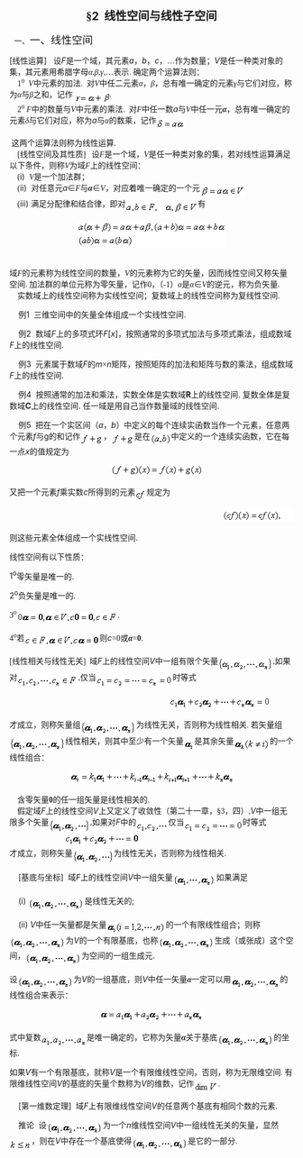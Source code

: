 <div class=Section1>
<p class=MsoNormal align=center style='text-align:center'><b><span lang=ZH-CN
style='font-size:15.0pt;font-family:宋体_GB2312'>§</span></b><b><span lang=EN-US
style='font-size:15.0pt'>2&nbsp; </span></b><b><span lang=ZH-CN
style='font-size:15.0pt;font-family:宋体_GB2312'>线性空间与线性子空间</span></b></p>
<p class=MsoNormal style='margin-left:36.0pt;text-indent:-30.0pt'><span
lang=EN-US>一、</span><span lang=ZH-CN style='font-size:14.0pt;font-family:宋体_GB2312'>一、线性空间</span></p>
<p class=MsoNormal><span lang=EN-US>[</span><span lang=ZH-CN style='font-family:
宋体_GB2312'>线性运算</span><span lang=EN-US>]&nbsp;&nbsp; </span><span lang=ZH-CN
style='font-family:宋体_GB2312'>设</span><i><span lang=EN-US>F</span></i><span
lang=ZH-CN style='font-family:宋体_GB2312'>是一个域，其元素</span><i><span lang=EN-US>a</span></i><span
lang=ZH-CN style='font-family:宋体_GB2312'>，</span><i><span lang=EN-US>b</span></i><span
lang=ZH-CN style='font-family:宋体_GB2312'>，</span><i><span lang=EN-US>c</span></i><span
lang=ZH-CN style='font-family:宋体_GB2312'>，</span><span lang=ZH-CN
style='font-family:宋体_GB2312'>…</span><span lang=ZH-CN style='font-family:宋体_GB2312'>作为数量；</span><i><span
lang=EN-US>V</span></i><span lang=ZH-CN style='font-family:宋体_GB2312'>是任一种类对象的集，其元素用希腊字母</span><i><span
lang=ZH-CN style='font-family:宋体_GB2312'>α</span></i><span lang=EN-US
style='font-family:宋体'>,</span><i><span lang=ZH-CN style='font-family:宋体_GB2312'>β</span></i><span
lang=EN-US style='font-family:宋体'>,</span><i><span lang=ZH-CN style='font-family:
宋体_GB2312'>γ</span></i><span lang=EN-US style='font-family:宋体'>,</span><span
lang=ZH-CN style='font-family:宋体_GB2312'>…表示</span><span lang=EN-US
style='font-family:宋体'>. </span><span lang=ZH-CN style='font-family:宋体_GB2312'>确定两个运算法则：</span><span
lang=EN-US style='font-family:宋体'><br>
&nbsp;&nbsp;&nbsp; 1<sup>o</sup>&nbsp; <i>V</i></span><span lang=ZH-CN
style='font-family:宋体_GB2312'>中元素的加法</span><span lang=EN-US style='font-family:
宋体'>.&nbsp; </span><span lang=ZH-CN style='font-family:宋体_GB2312'>对</span><i><span
lang=EN-US style='font-family:宋体'>V</span></i><span lang=ZH-CN
style='font-family:宋体_GB2312'>中任二元素<i>α</i>，<i>β</i>，总有唯一确定的元素<i>γ</i>与它们对应，称为<i>α</i>与<i>β</i>之和，记作</span><sub><span
lang=EN-US style='font-family:宋体'><img width=65 height=17
src="res/17e9d95da129bdd93c34fb6cc6aaaa52_5633_files/image002.gif"
u1:shapes="_x0000_i1025" align=absmiddle></span></sub><span lang=EN-US
style='font-family:宋体'>.<br>
&nbsp;&nbsp;&nbsp; 2<sup>o</sup> <i>F</i></span><span lang=ZH-CN
style='font-family:宋体_GB2312'>中的数量与</span><i><span lang=EN-US style='font-family:
宋体'>V</span></i><span lang=ZH-CN style='font-family:宋体_GB2312'>中元素的乘法</span><span
lang=EN-US style='font-family:宋体'>.&nbsp; </span><span lang=ZH-CN
style='font-family:宋体_GB2312'>对</span><i><span lang=EN-US style='font-family:
宋体'>F</span></i><span lang=ZH-CN style='font-family:宋体_GB2312'>中任一数</span><i><span
lang=EN-US>a</span></i><span lang=ZH-CN style='font-family:宋体_GB2312'>与</span><i><span
lang=EN-US style='font-family:宋体'>V</span></i><span lang=ZH-CN
style='font-family:宋体_GB2312'>中任一元<b><i>α</i></b>，总有唯一确定的元素<i>δ</i>与它们对应，称为</span><i><span
lang=EN-US>a</span></i><span lang=ZH-CN style='font-family:宋体_GB2312'>与<i>α</i>的数乘，记作</span><sub><span
lang=EN-US style='font-family:宋体'><img width=52 height=19
src="res/17e9d95da129bdd93c34fb6cc6aaaa52_5633_files/image004.gif"
u1:shapes="_x0000_i1026" align=absmiddle></span></sub></p>
<p class=MsoNormal><span lang=EN-US style='font-family:宋体'>&nbsp;</span><span
lang=ZH-CN style='font-family:宋体_GB2312'>这两个运算法则称为线性运算</span><span lang=EN-US
style='font-family:宋体'>. <br>
&nbsp;&nbsp;&nbsp; [</span><span lang=ZH-CN style='font-family:宋体_GB2312'>线性空间及其性质</span><span
lang=EN-US style='font-family:宋体'>]&nbsp;&nbsp; </span><span lang=ZH-CN
style='font-family:宋体_GB2312'>设</span><i><span lang=EN-US style='font-family:
宋体'>F</span></i><span lang=ZH-CN style='font-family:宋体_GB2312'>是一个域，</span><i><span
lang=EN-US style='font-family:宋体'>V</span></i><span lang=ZH-CN
style='font-family:宋体_GB2312'>是任一种类对象的集，若对线性运算满足以下条件，则称</span><i><span
lang=EN-US style='font-family:宋体'>V</span></i><span lang=ZH-CN
style='font-family:宋体_GB2312'>为域</span><i><span lang=EN-US style='font-family:
宋体'>F</span></i><span lang=ZH-CN style='font-family:宋体_GB2312'>上的线性空间：</span><span
lang=EN-US style='font-family:宋体'><br>
&nbsp;&nbsp;&nbsp; (</span><span lang=EN-US>i)&nbsp; </span><i><span
lang=EN-US style='font-family:宋体'>V</span></i><span lang=ZH-CN
style='font-family:宋体_GB2312'>是一个加法群；</span><span lang=EN-US style='font-family:
宋体'><br>
&nbsp;&nbsp;&nbsp; (</span><span lang=EN-US>ii)&nbsp; </span><span lang=ZH-CN
style='font-family:宋体_GB2312'>对任意元</span><i><span lang=EN-US>a</span></i><span
lang=ZH-CN style='font-family:宋体_GB2312'>∈</span><i><span lang=EN-US
style='font-family:宋体'>F</span></i><span lang=ZH-CN style='font-family:宋体_GB2312'>与</span><b><i><span
lang=ZH-CN style='font-family:宋体_GB2312'>α</span></i></b><span lang=ZH-CN
style='font-family:宋体_GB2312'>∈</span><i><span lang=EN-US style='font-family:
宋体'>V</span></i><span lang=ZH-CN style='font-family:宋体_GB2312'>，对应着唯一确定的一个元</span><sub><span
lang=EN-US style='font-family:宋体'><img width=80 height=21
src="res/17e9d95da129bdd93c34fb6cc6aaaa52_5633_files/image006.gif"
u1:shapes="_x0000_i1033" align=absmiddle></span></sub><span lang=EN-US
style='font-family:宋体'><br>
&nbsp;&nbsp;&nbsp; (</span><span lang=EN-US>iii) </span><span lang=ZH-CN
style='font-family:宋体_GB2312'>满足分配律和结合律，即对</span><sub><span lang=EN-US
style='font-family:宋体'><img width=128 height=23
src="res/17e9d95da129bdd93c34fb6cc6aaaa52_5633_files/image008.gif"
u1:shapes="_x0000_i1034" align=absmiddle></span></sub><span lang=ZH-CN
style='font-family:宋体_GB2312'>有</span><span lang=EN-US style='font-family:宋体'>&nbsp;&nbsp;&nbsp;&nbsp;&nbsp;&nbsp;&nbsp;&nbsp;&nbsp;&nbsp;&nbsp;&nbsp;&nbsp;&nbsp;
</span><span lang=EN-US>&nbsp;</span></p>
<pre style='text-align:center' align=center><span lang=EN-US><img width=263
height=45 src="res/17e9d95da129bdd93c34fb6cc6aaaa52_5633_files/image010.gif"
u1:shapes="_x0000_i1035"></span></pre>
<p class=MsoNormal><span lang=EN-US style='font-family:宋体'><br>
</span><span lang=ZH-CN style='font-family:宋体_GB2312'>域</span><i><span
lang=EN-US style='font-family:宋体'>F</span></i><span lang=ZH-CN
style='font-family:宋体_GB2312'>的元素称为线性空间的数量，</span><i><span lang=EN-US
style='font-family:宋体'>V</span></i><span lang=ZH-CN style='font-family:宋体_GB2312'>的元素称为它的矢量，因而线性空间又称矢量空间</span><span
lang=EN-US style='font-family:宋体'>. </span><span lang=ZH-CN style='font-family:
宋体_GB2312'>加法群的单位元称为零矢量，记作</span><span lang=EN-US style='font-family:宋体'>0</span><span
lang=ZH-CN style='font-family:宋体_GB2312'>，（</span><span lang=EN-US
style='font-family:宋体'>-1</span><span lang=ZH-CN style='font-family:宋体_GB2312'>）<i>α</i>是<i>α</i>∈</span><i><span
lang=EN-US style='font-family:宋体'>V</span></i><span lang=ZH-CN
style='font-family:宋体_GB2312'>的逆元，称为负矢量</span><span lang=EN-US
style='font-family:宋体'>. <br>
&nbsp;&nbsp;&nbsp; </span><span lang=ZH-CN style='font-family:宋体_GB2312'>实数域上的线性空间称为实线性空间；复数域上的线性空间称为复线性空间</span><span
lang=EN-US style='font-family:宋体'>. </span></p>
<p class=MsoNormal><span lang=EN-US>&nbsp;&nbsp;&nbsp; </span><span lang=ZH-CN
style='font-family:宋体_GB2312'>例</span><span lang=EN-US>1&nbsp; </span><span
lang=ZH-CN style='font-family:宋体_GB2312'>三维空间中的矢量全体组成一个实线性空间</span><span
lang=EN-US>. </span></p>
<p class=MsoNormal><span lang=EN-US>&nbsp;&nbsp;&nbsp; </span><span lang=ZH-CN
style='font-family:宋体_GB2312'>例</span><span lang=EN-US>2&nbsp; </span><span
lang=ZH-CN style='font-family:宋体_GB2312'>数域</span><i><span lang=EN-US>F</span></i><span
lang=ZH-CN style='font-family:宋体_GB2312'>上的多项式环</span><i><span lang=EN-US>F</span></i><span
lang=EN-US>[<i>x</i>]</span><span lang=ZH-CN style='font-family:宋体_GB2312'>，按照通常的多项式加法与多项式乘法，组成数域</span><i><span
lang=EN-US>F</span></i><span lang=ZH-CN style='font-family:宋体_GB2312'>上的线性空间</span><span
lang=EN-US>. </span></p>
<p class=MsoNormal><span lang=EN-US>&nbsp;&nbsp;&nbsp; </span><span lang=ZH-CN
style='font-family:宋体_GB2312'>例</span><span lang=EN-US>3&nbsp; </span><span
lang=ZH-CN style='font-family:宋体_GB2312'>元素属于数域</span><i><span lang=EN-US>F</span></i><span
lang=ZH-CN style='font-family:宋体_GB2312'>的</span><i><span lang=EN-US>m</span></i><span
lang=ZH-CN style='font-family:宋体_GB2312'>×</span><i><span lang=EN-US>n</span></i><span
lang=ZH-CN style='font-family:宋体_GB2312'>矩阵，按照矩阵的加法和矩阵与数的乘法，组成数域</span><i><span
lang=EN-US>F</span></i><span lang=ZH-CN style='font-family:宋体_GB2312'>上的线性空间</span><span
lang=EN-US>. </span></p>
<p class=MsoNormal><span lang=EN-US>&nbsp;&nbsp;&nbsp; </span><span lang=ZH-CN
style='font-family:宋体_GB2312'>例</span><span lang=EN-US>4&nbsp; </span><span
lang=ZH-CN style='font-family:宋体_GB2312'>按照通常的加法和乘法，实数全体是实数域</span><b><span
lang=EN-US>R</span></b><span lang=ZH-CN style='font-family:宋体_GB2312'>上的线性空间</span><span
lang=EN-US>. </span><span lang=ZH-CN style='font-family:宋体_GB2312'>复数全体是复数域</span><b><span
lang=EN-US>C</span></b><span lang=ZH-CN style='font-family:宋体_GB2312'>上的线性空间</span><span
lang=EN-US>. </span><span lang=ZH-CN style='font-family:宋体_GB2312'>任一域是用自己当作数量域的线性空间</span><span
lang=EN-US>. </span></p>
<p class=MsoNormal><span lang=EN-US>&nbsp;&nbsp;&nbsp; </span><span lang=ZH-CN
style='font-family:宋体_GB2312'>例</span><span lang=EN-US>5&nbsp; </span><span
lang=ZH-CN style='font-family:宋体_GB2312'>把在一个实区间（</span><i><span lang=EN-US>a</span></i><span
lang=ZH-CN style='font-family:宋体_GB2312'>，</span><i><span lang=EN-US>b</span></i><span
lang=ZH-CN style='font-family:宋体_GB2312'>）中定义的每个连续实函数当作一个元素，任意两个元素</span><i><span
lang=EN-US>f</span></i><span lang=ZH-CN style='font-family:宋体_GB2312'>与</span><span
lang=EN-US>g</span><span lang=ZH-CN style='font-family:宋体_GB2312'>的和记作</span><sub><span
lang=EN-US><img width=41 height=21
src="res/17e9d95da129bdd93c34fb6cc6aaaa52_5633_files/image012.gif"
u1:shapes="_x0000_i1036" align=absmiddle></span></sub><span lang=ZH-CN
style='font-family:宋体_GB2312'>，</span><sub><span lang=EN-US><img width=41
height=21 src="res/17e9d95da129bdd93c34fb6cc6aaaa52_5633_files/image014.gif"
u1:shapes="_x0000_i1037" align=absmiddle></span></sub><span lang=ZH-CN
style='font-family:宋体_GB2312'>是在</span><sub><span lang=EN-US><img width=37
height=21 src="res/17e9d95da129bdd93c34fb6cc6aaaa52_5633_files/image016.gif"
u1:shapes="_x0000_i1038" align=absmiddle></span></sub><span lang=ZH-CN
style='font-family:宋体_GB2312'>中定义的一个连续实函数，它在每一点</span><i><span lang=EN-US>x</span></i><span
lang=ZH-CN style='font-family:宋体_GB2312'>的值规定为</span></p>
<p class=MsoNormal align=center style='text-align:center'><span lang=EN-US>&nbsp;&nbsp;&nbsp;&nbsp;
<sub><img width=164 height=21
src="res/17e9d95da129bdd93c34fb6cc6aaaa52_5633_files/image018.gif"
u1:shapes="_x0000_i1039"></sub></span></p>
<p class=MsoNormal align=left style='text-align:left'><span lang=ZH-CN
style='font-family:宋体_GB2312'>又把一个元素</span><i><span lang=EN-US>f</span></i><span
lang=ZH-CN style='font-family:宋体_GB2312'>乘实数</span><i><span lang=EN-US>c</span></i><span
lang=ZH-CN style='font-family:宋体_GB2312'>所得到的元素</span><sub><span lang=EN-US><img
width=20 height=21
src="res/17e9d95da129bdd93c34fb6cc6aaaa52_5633_files/image020.gif"
u1:shapes="_x0000_i1040" align=absmiddle></span></sub><span lang=ZH-CN
style='font-family:宋体_GB2312'>规定为</span></p>
<pre align=left><span lang=EN-US>&nbsp;&nbsp;&nbsp;&nbsp;&nbsp;&nbsp;&nbsp;&nbsp;&nbsp;&nbsp;&nbsp;&nbsp;&nbsp;&nbsp;&nbsp;&nbsp;&nbsp;&nbsp;&nbsp;&nbsp;&nbsp;&nbsp;&nbsp;&nbsp;&nbsp;&nbsp;&nbsp;&nbsp; <sub>&nbsp;&nbsp;&nbsp;&nbsp;&nbsp;&nbsp;&nbsp;&nbsp;&nbsp;&nbsp;&nbsp;&nbsp;&nbsp;&nbsp;&nbsp;&nbsp;&nbsp;&nbsp;&nbsp;<img
width=197 height=23
src="res/17e9d95da129bdd93c34fb6cc6aaaa52_5633_files/image022.gif"
u1:shapes="_x0000_i1041">&nbsp;</sub></span></pre>
<p class=MsoNormal><span lang=ZH-CN style='font-family:宋体_GB2312'>则这些元素全体组成一个实线性空间</span><span
lang=EN-US>. </span></p>
<p class=MsoNormal><span lang=ZH-CN style='font-family:宋体_GB2312'>线性空间有以下性质：</span></p>
<p class=MsoNormal><span lang=EN-US>1<sup>o</sup></span><span lang=ZH-CN
style='font-family:宋体_GB2312'>零矢量是唯一的</span><span lang=EN-US>. </span></p>
<p class=MsoNormal><span lang=EN-US>2<sup>o</sup></span><span lang=ZH-CN
style='font-family:宋体_GB2312'>负矢量是唯一的</span><span lang=EN-US>.</span></p>
<p class=MsoNormal><span lang=EN-US style='font-family:宋体'>3<sup>o</sup></span><sub><span
lang=EN-US style='font-size:10.5pt;font-family:宋体'><img width=179 height=21
src="res/17e9d95da129bdd93c34fb6cc6aaaa52_5633_files/image024.gif"
u1:shapes="_x0000_i1042" align=absmiddle></span></sub><span lang=EN-US
style='font-family:宋体'>.</span></p>
<p class=MsoNormal><span lang=EN-US style='font-family:宋体'>4<sup>o</sup></span><span
lang=ZH-CN style='font-family:宋体_GB2312'>若</span><sub><span lang=EN-US
style='font-size:10.5pt;font-family:宋体'><img width=133 height=21
src="res/17e9d95da129bdd93c34fb6cc6aaaa52_5633_files/image026.gif"
u1:shapes="_x0000_i1043" align=absmiddle></span></sub><span lang=ZH-CN
style='font-family:宋体_GB2312'>则</span><i><span lang=EN-US>c</span></i><span
lang=EN-US style='font-family:宋体'>=0</span><span lang=ZH-CN style='font-family:
宋体_GB2312'>或</span><b><i><span lang=ZH-CN style='font-family:宋体_GB2312'>α</span></i></b><span
lang=EN-US style='font-family:宋体'>=<b>0</b>. </span></p>
<p class=MsoNormal><span lang=EN-US style='font-family:宋体'>[</span><span
lang=ZH-CN style='font-family:宋体_GB2312'>线性相关与线性无关</span><span lang=EN-US
style='font-family:宋体'>]&nbsp; </span><span lang=ZH-CN style='font-family:宋体_GB2312'>域</span><i><span
lang=EN-US>F</span></i><span lang=ZH-CN style='font-family:宋体_GB2312'>上的线性空间</span><i><span
lang=EN-US>V</span></i><span lang=ZH-CN style='font-family:宋体_GB2312'>中一组有限个矢量</span><sub><span
lang=EN-US style='font-family:宋体'><img width=97 height=24
src="res/17e9d95da129bdd93c34fb6cc6aaaa52_5633_files/image028.gif"
u1:shapes="_x0000_i1044" align=absmiddle></span></sub><span lang=EN-US
style='font-family:宋体'>,</span><span lang=ZH-CN style='font-family:宋体_GB2312'>如果对</span><sub><span
lang=EN-US style='font-family:宋体'><img width=108 height=24
src="res/17e9d95da129bdd93c34fb6cc6aaaa52_5633_files/image030.gif"
u1:shapes="_x0000_i1045" align=absmiddle></span></sub><span lang=EN-US
style='font-family:宋体'>,</span><span lang=ZH-CN style='font-family:宋体_GB2312'>仅当</span><sub><span
lang=EN-US style='font-family:宋体'><img width=136 height=24
src="res/17e9d95da129bdd93c34fb6cc6aaaa52_5633_files/image032.gif"
u1:shapes="_x0000_i1046" align=absmiddle></span></sub><span lang=ZH-CN
style='font-family:宋体_GB2312'>时等式</span></p>
<pre><span lang=EN-US>&nbsp;&nbsp;&nbsp;&nbsp;&nbsp;&nbsp;&nbsp;&nbsp;&nbsp;&nbsp;&nbsp;&nbsp;&nbsp;&nbsp;&nbsp;&nbsp;&nbsp;&nbsp;&nbsp;&nbsp;&nbsp;&nbsp;&nbsp;&nbsp;&nbsp;&nbsp; <sub>&nbsp;&nbsp;&nbsp;&nbsp;&nbsp;&nbsp;&nbsp;&nbsp;<img
width=179 height=24
src="res/17e9d95da129bdd93c34fb6cc6aaaa52_5633_files/image034.gif"
u1:shapes="_x0000_i1047"></sub></span></pre>
<p class=MsoNormal><span lang=ZH-CN style='font-family:宋体_GB2312'>才成立，则称矢量组</span><sub><span
lang=EN-US style='font-family:宋体'><img width=99 height=24
src="res/17e9d95da129bdd93c34fb6cc6aaaa52_5633_files/image036.gif"
u1:shapes="_x0000_i1048" align=absmiddle></span></sub><span lang=ZH-CN
style='font-family:宋体_GB2312'>为线性无关，否则称为线性相关</span><span lang=EN-US
style='font-family:宋体'>. </span><span lang=ZH-CN style='font-family:宋体_GB2312'>若矢量组</span><sub><span
lang=EN-US style='font-family:宋体'><img width=99 height=24
src="res/17e9d95da129bdd93c34fb6cc6aaaa52_5633_files/image038.gif"
u1:shapes="_x0000_i1049" align=absmiddle></span></sub><span lang=ZH-CN
style='font-family:宋体_GB2312'>线性相关，则其中至少有一个矢量</span><sub><span lang=EN-US
style='font-family:宋体'><img width=19 height=24
src="res/17e9d95da129bdd93c34fb6cc6aaaa52_5633_files/image040.gif"
u1:shapes="_x0000_i1050" align=absmiddle></span></sub><span lang=ZH-CN
style='font-family:宋体_GB2312'>是其余矢量</span><sub><span lang=EN-US
style='font-family:宋体'><img width=64 height=24
src="res/17e9d95da129bdd93c34fb6cc6aaaa52_5633_files/image042.gif"
u1:shapes="_x0000_i1051" align=absmiddle></span></sub><span lang=ZH-CN
style='font-family:宋体_GB2312'>的一个线性组合：</span></p>
<p class=MsoNormal align=center style='text-align:center'><sub><span
lang=EN-US style='font-family:宋体'><img width=291 height=24
src="res/17e9d95da129bdd93c34fb6cc6aaaa52_5633_files/image044.gif"
u1:shapes="_x0000_i1052"></span></sub></p>
<p class=MsoNormal><span lang=EN-US style='font-family:宋体'>&nbsp;&nbsp;&nbsp; </span><span
lang=ZH-CN style='font-family:宋体_GB2312'>含零矢量</span><b><span lang=EN-US
style='font-family:宋体'>0</span></b><span lang=ZH-CN style='font-family:宋体_GB2312'>的任一组矢量是线性相关的</span><span
lang=EN-US style='font-family:宋体'>. <br>
&nbsp;&nbsp;&nbsp; </span><span lang=ZH-CN style='font-family:宋体_GB2312'>假定域</span><i><span
lang=EN-US>F</span></i><span lang=ZH-CN style='font-family:宋体_GB2312'>上的线性空间</span><i><span
lang=EN-US>V</span></i><span lang=ZH-CN style='font-family:宋体_GB2312'>上又定义了收敛性（第二十一章，§</span><span
lang=EN-US style='font-family:宋体'>3</span><span lang=ZH-CN style='font-family:
宋体_GB2312'>，四）</span><span lang=EN-US style='font-family:宋体'>,</span><i><span
lang=EN-US>V</span></i><span lang=ZH-CN style='font-family:宋体_GB2312'>中一组无限多个矢量</span><sub><span
lang=EN-US style='font-family:宋体'><img width=73 height=23
src="res/17e9d95da129bdd93c34fb6cc6aaaa52_5633_files/image046.gif"
u1:shapes="_x0000_i1053" align=absmiddle></span></sub><span lang=EN-US
style='font-family:宋体'>,</span><span lang=ZH-CN style='font-family:宋体_GB2312'>如果对</span><i><span
lang=EN-US>F</span></i><span lang=ZH-CN style='font-family:宋体_GB2312'>中的</span><sub><span
lang=EN-US style='font-family:宋体'><img width=57 height=23
src="res/17e9d95da129bdd93c34fb6cc6aaaa52_5633_files/image048.gif"
u1:shapes="_x0000_i1054" align=absmiddle></span></sub><span lang=ZH-CN
style='font-family:宋体_GB2312'>仅当</span><sub><span lang=EN-US style='font-family:
宋体'><img width=104 height=23
src="res/17e9d95da129bdd93c34fb6cc6aaaa52_5633_files/image050.gif"
u1:shapes="_x0000_i1055" align=absmiddle></span></sub><span lang=ZH-CN
style='font-family:宋体_GB2312'>时等式</span><span lang=EN-US style='font-family:
宋体'><br>
&nbsp;&nbsp;&nbsp;&nbsp;&nbsp;&nbsp;&nbsp;&nbsp;&nbsp;&nbsp;&nbsp;&nbsp;&nbsp;&nbsp;&nbsp;&nbsp;&nbsp;&nbsp;&nbsp;&nbsp;&nbsp;&nbsp;&nbsp;&nbsp;&nbsp;&nbsp;&nbsp;
<sub><img width=132 height=23
src="res/17e9d95da129bdd93c34fb6cc6aaaa52_5633_files/image052.gif"
u1:shapes="_x0000_i1056"></sub><br>
</span><span lang=ZH-CN style='font-family:宋体_GB2312'>才成立，则称矢量</span><sub><span
lang=EN-US style='font-family:宋体'><img width=73 height=23
src="res/17e9d95da129bdd93c34fb6cc6aaaa52_5633_files/image054.gif"
u1:shapes="_x0000_i1057" align=absmiddle></span></sub><span lang=ZH-CN
style='font-family:宋体_GB2312'>为线性无关，否则称为线性相关</span><span lang=EN-US
style='font-family:宋体'>. </span></p>
<p class=MsoNormal><span lang=EN-US>&nbsp;&nbsp;&nbsp; [</span><span
lang=ZH-CN style='font-family:宋体_GB2312'>基底与坐标</span><span lang=EN-US>]&nbsp; </span><span
lang=ZH-CN style='font-family:宋体_GB2312'>域</span><i><span lang=EN-US>F</span></i><span
lang=ZH-CN style='font-family:宋体_GB2312'>上的线性空间</span><i><span lang=EN-US>V</span></i><span
lang=ZH-CN style='font-family:宋体_GB2312'>中一组矢量</span><sub><span lang=EN-US
style='font-size:10.5pt'><img width=77 height=24
src="res/17e9d95da129bdd93c34fb6cc6aaaa52_5633_files/image056.gif"
u1:shapes="_x0000_i1058" align=absmiddle></span></sub><span lang=ZH-CN
style='font-family:宋体_GB2312'>如果满足</span></p>
<p class=MsoNormal><span lang=EN-US>&nbsp;&nbsp;&nbsp; (i) </span><sub><span
lang=EN-US style='font-size:10.5pt'><img width=100 height=24
src="res/17e9d95da129bdd93c34fb6cc6aaaa52_5633_files/image058.gif"
u1:shapes="_x0000_i1059" align=absmiddle></span></sub><span lang=ZH-CN
style='font-family:宋体_GB2312'>是线性无关的</span><span lang=EN-US>; </span></p>
<p class=MsoNormal><span lang=EN-US>&nbsp;&nbsp;&nbsp; (ii) <i>V</i></span><span
lang=ZH-CN style='font-family:宋体_GB2312'>中任一矢量都是矢量</span><sub><span lang=EN-US
style='font-size:10.5pt'><img width=105 height=24
src="res/17e9d95da129bdd93c34fb6cc6aaaa52_5633_files/image060.gif"
u1:shapes="_x0000_i1060" align=absmiddle></span></sub><span lang=ZH-CN
style='font-family:宋体_GB2312'>的一个有限线性组合；则称</span><sub><span lang=EN-US
style='font-size:10.5pt'><img width=100 height=24
src="res/17e9d95da129bdd93c34fb6cc6aaaa52_5633_files/image061.gif"
u1:shapes="_x0000_i1061" align=absmiddle></span></sub><span lang=ZH-CN
style='font-family:宋体_GB2312'>为</span><i><span lang=EN-US>V</span></i><span
lang=ZH-CN style='font-family:宋体_GB2312'>的一个有限基底，也称</span><sub><span
lang=EN-US style='font-size:10.5pt'><img width=100 height=24
src="res/17e9d95da129bdd93c34fb6cc6aaaa52_5633_files/image062.gif"
u1:shapes="_x0000_i1062" align=absmiddle></span></sub><span lang=ZH-CN
style='font-family:宋体_GB2312'>生成（或张成）这个空间，</span><sub><span lang=EN-US
style='font-size:10.5pt'><img width=100 height=24
src="res/17e9d95da129bdd93c34fb6cc6aaaa52_5633_files/image063.gif"
u1:shapes="_x0000_i1063" align=absmiddle></span></sub><span lang=ZH-CN
style='font-family:宋体_GB2312'>为空间的一组生成元</span><span lang=EN-US>. </span></p>
<p class=MsoNormal><span lang=ZH-CN style='font-family:宋体_GB2312'>设</span><sub><span
lang=EN-US style='font-size:10.5pt'><img width=100 height=24
src="res/17e9d95da129bdd93c34fb6cc6aaaa52_5633_files/image064.gif"
u1:shapes="_x0000_i1064" align=absmiddle></span></sub><span lang=ZH-CN
style='font-family:宋体_GB2312'>为</span><i><span lang=EN-US>V</span></i><span
lang=ZH-CN style='font-family:宋体_GB2312'>的一组基底，则</span><i><span lang=EN-US>V</span></i><span
lang=ZH-CN style='font-family:宋体_GB2312'>中任一矢量</span><b><i><span lang=ZH-CN
style='font-family:宋体_GB2312'>α</span></i></b><span lang=ZH-CN
style='font-family:宋体_GB2312'>一定可以用</span><sub><span lang=EN-US
style='font-size:10.5pt'><img width=87 height=24
src="res/17e9d95da129bdd93c34fb6cc6aaaa52_5633_files/image066.gif"
u1:shapes="_x0000_i1065" align=absmiddle></span></sub><span lang=ZH-CN
style='font-family:宋体_GB2312'>的线性组合来表示：</span><span lang=ZH-CN> </span></p>
<pre style='text-align:center'><span lang=EN-US style='font-size:10.5pt'><img
width=184 height=24
src="res/17e9d95da129bdd93c34fb6cc6aaaa52_5633_files/image068.gif"
u1:shapes="_x0000_i1066"></span></pre>
<p class=MsoNormal><span lang=ZH-CN style='font-family:宋体_GB2312'>式中复数</span><sub><span
lang=EN-US style='font-size:10.5pt'><img width=81 height=24
src="res/17e9d95da129bdd93c34fb6cc6aaaa52_5633_files/image070.gif"
u1:shapes="_x0000_i1067" align=absmiddle></span></sub><span lang=ZH-CN
style='font-family:宋体_GB2312'>是唯一确定的，它称为矢量</span><b><i><span lang=ZH-CN
style='font-family:宋体_GB2312'>α</span></i></b><span lang=ZH-CN
style='font-family:宋体_GB2312'>关于基底</span><sub><span lang=EN-US
style='font-size:10.5pt'><img width=100 height=24
src="res/17e9d95da129bdd93c34fb6cc6aaaa52_5633_files/image071.gif"
u1:shapes="_x0000_i1068" align=absmiddle></span></sub><span lang=ZH-CN
style='font-family:宋体_GB2312'>的坐标</span><span lang=EN-US style='font-family:
宋体'>. </span></p>
<p class=MsoNormal><span lang=ZH-CN style='font-family:宋体_GB2312'>如果</span><i><span
lang=EN-US>V</span></i><span lang=ZH-CN style='font-family:宋体_GB2312'>有一个有限基底，就称</span><i><span
lang=EN-US>V</span></i><span lang=ZH-CN style='font-family:宋体_GB2312'>是一个有限维线性空间，否则，称为无限维空间</span><span
lang=EN-US style='font-family:宋体'>. </span><span lang=ZH-CN style='font-family:
宋体_GB2312'>有限维线性空间</span><i><span lang=EN-US>V</span></i><span lang=ZH-CN
style='font-family:宋体_GB2312'>的基底的矢量个数称为</span><i><span lang=EN-US>V</span></i><span
lang=ZH-CN style='font-family:宋体_GB2312'>的维数，记作</span><sub><span lang=EN-US
style='font-size:10.5pt;font-family:宋体'><img width=43 height=19
src="res/17e9d95da129bdd93c34fb6cc6aaaa52_5633_files/image073.gif"
u1:shapes="_x0000_i1069" align=absmiddle></span></sub><span lang=EN-US
style='font-family:宋体'>. </span></p>
<p class=MsoNormal><span lang=EN-US>&nbsp;&nbsp;&nbsp; [</span><span
lang=ZH-CN style='font-family:宋体_GB2312'>第一维数定理</span><span lang=EN-US>]&nbsp; </span><span
lang=ZH-CN style='font-family:宋体_GB2312'>域</span><i><span lang=EN-US>F</span></i><span
lang=ZH-CN style='font-family:宋体_GB2312'>上有限维线性空间</span><i><span lang=EN-US>V</span></i><span
lang=ZH-CN style='font-family:宋体_GB2312'>的任意两个基底有相同个数的元素</span><span
lang=EN-US>. </span></p>
<p class=MsoNormal><span lang=EN-US>&nbsp;&nbsp;&nbsp; </span><span lang=ZH-CN
style='font-family:宋体_GB2312'>推论</span><span lang=EN-US>&nbsp; </span><span
lang=ZH-CN style='font-family:宋体_GB2312'>设</span><sub><span lang=EN-US
style='font-size:10.5pt'><img width=100 height=24
src="res/17e9d95da129bdd93c34fb6cc6aaaa52_5633_files/image075.gif"
u1:shapes="_x0000_i1070" align=absmiddle></span></sub><span lang=ZH-CN
style='font-family:宋体_GB2312'>为一个</span><i><span lang=EN-US>n</span></i><span
lang=ZH-CN style='font-family:宋体_GB2312'>维线性空间</span><i><span lang=EN-US>V</span></i><span
lang=ZH-CN style='font-family:宋体_GB2312'>中一组线性无关的矢量，显然</span><sub><span
lang=EN-US><img width=39 height=19
src="res/17e9d95da129bdd93c34fb6cc6aaaa52_5633_files/image077.gif"
u1:shapes="_x0000_i1071" align=absmiddle></span></sub><span lang=ZH-CN
style='font-family:宋体_GB2312'>，则在</span><i><span lang=EN-US>V</span></i><span
lang=ZH-CN style='font-family:宋体_GB2312'>中存在一个基底使得</span><sub><span lang=EN-US
style='font-size:10.5pt'><img width=100 height=24
src="res/17e9d95da129bdd93c34fb6cc6aaaa52_5633_files/image079.gif"
u1:shapes="_x0000_i1072" align=absmiddle></span></sub><span lang=ZH-CN
style='font-family:宋体_GB2312'>是它的一部分</span><span lang=EN-US>. </span></p>
</div>